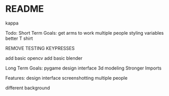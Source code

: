 # README

kappa

Todo:
Short Term Goals:
get arms to work
multiple people
styling variables
better T shirt

REMOVE TESTING KEYPRESSES

add basic opencv
add basic blender

Long Term Goals:
pygame design interface
3d modeling
Stronger Imports

Features:
design interface
screenshotting
multiple people

different background
